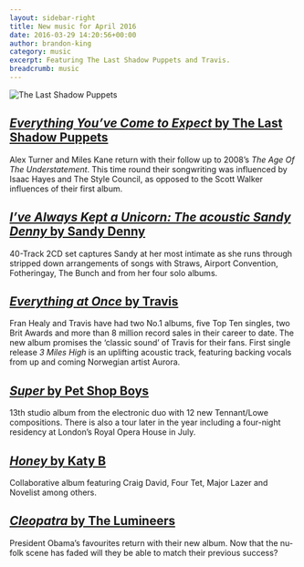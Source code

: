 ```yaml
---
layout: sidebar-right
title: New music for April 2016
date: 2016-03-29 14:20:56+00:00
author: brandon-king
category: music
excerpt: Featuring The Last Shadow Puppets and Travis.
breadcrumb: music
---
```

![The Last Shadow Puppets](/images/featured/featured-the-last-shadow-puppets.jpg)

## [<cite>Everything You’ve Come to Expect</cite> by The Last Shadow Puppets](http://suffolk.spydus.co.uk/cgi-bin/spydus.exe/ENQ/OPAC/BIBENQ/25750238?QRY=CTIBIB%3C%20IRN%2861027135%29&QRYTEXT=Everything%20you%27ve%20come%20to%20expect%20[sound%20recording])

Alex Turner and Miles Kane return with their follow up to 2008’s <cite>The Age Of The Understatement</cite>. This time round their songwriting was influenced by Isaac Hayes and The Style Council, as opposed to the Scott Walker influences of their first album.

## [<cite>I’ve Always Kept a Unicorn: The acoustic Sandy Denny</cite> by Sandy Denny](http://suffolk.spydus.co.uk/cgi-bin/spydus.exe/ENQ/OPAC/BIBENQ/25751457?QRY=CTIBIB%3C%20IRN%2861302023%29&QRYTEXT=I%27ve%20always%20kept%20a%20unicorn%20%3A%20The%20acoustic%20Sandy%20Denny%20[sound%20recording])

40-Track 2CD set captures Sandy at her most intimate as she runs through stripped down arrangements of songs with Straws, Airport Convention, Fotheringay, The Bunch and from her four solo albums.

## [<cite>Everything at Once</cite> by Travis](http://suffolk.spydus.co.uk/cgi-bin/spydus.exe/ENQ/OPAC/BIBENQ/25752793?QRY=CTIBIB%3C%20IRN%2860851017%29&QRYTEXT=Everything%20at%20once%20[sound%20recording])

Fran Healy and Travis have had two No.1 albums, five Top Ten singles, two Brit Awards and more than 8 million record sales in their career to date. The new album promises the ‘classic sound’ of Travis for their fans. First single release <cite>3 Miles High</cite> is an uplifting acoustic track, featuring backing vocals from up and coming Norwegian artist Aurora.

## [<cite>Super</cite> by Pet Shop Boys](http://suffolk.spydus.co.uk/cgi-bin/spydus.exe/ENQ/OPAC/BIBENQ/25753927?QRY=CTIBIB%3C%20IRN%2861026304%29&QRYTEXT=Super%20[sound%20recording])

13th studio album from the electronic duo with 12 new Tennant/Lowe compositions. There is also a tour later in the year including a four-night residency at London’s Royal Opera House in July.

## [<cite>Honey</cite> by Katy B](http://suffolk.spydus.co.uk/cgi-bin/spydus.exe/ENQ/OPAC/BIBENQ/25755454?QRY=CTIBIB%3C%20IRN%2817839285%29&QRYTEXT=Honey%20[sound%20recording])

Collaborative album featuring Craig David, Four Tet, Major Lazer and Novelist among others.

## [<cite>Cleopatra</cite> by The Lumineers](http://suffolk.spydus.co.uk/cgi-bin/spydus.exe/ENQ/OPAC/BIBENQ/25756353?QRY=CTIBIB%3C%20IRN%2817838664%29&QRYTEXT=Cleopatra%20[sound%20recording])

President Obama’s favourites return with their new album. Now that the nu-folk scene has faded will they be able to match their previous success?
